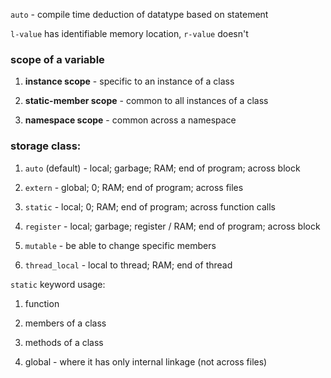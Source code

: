 `auto` - compile time deduction of datatype based on statement  

`l-value` has identifiable memory location, `r-value` doesn't

### scope of a variable
1. **instance scope** - specific to an instance of a class  

2. **static-member scope** - common to all instances of a class
3. **namespace scope** - common across a namespace

### storage class:
1. `auto` (default) - local; garbage; RAM; end of program; across block  

2. `extern` - global; 0; RAM; end of program; across files
3. `static` - local; 0; RAM; end of program; across function calls
4. `register` - local; garbage; register / RAM; end of program; across block
5. `mutable` - be able to change specific members
6. `thread_local` - local to thread; RAM; end of thread

`static` keyword usage:
1. function

2. members of a class
3. methods of a class
4. global - where it has only internal linkage (not across files)
